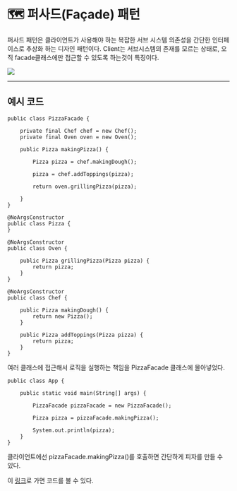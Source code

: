 # 🗺 퍼사드(Façade) 패턴

퍼사드 패턴은 클라이언트가 사용해야 하는 복잡한 서브 시스템 의존성을 간단한 인터페이스로 추상화 하는 디자인 패턴이다. Client는 서브시스템의 존재를 모르는 상태로, 오직 facade클래스에만 접근할 수 있도록 하는것이 특징이다. 

<img src="https://user-images.githubusercontent.com/46446165/136713517-80b98950-507b-4db7-ab61-c8f1beeafefa.png">

---

## 예시 코드

```
public class PizzaFacade {

    private final Chef chef = new Chef();
    private final Oven oven = new Oven();

    public Pizza makingPizza() {

        Pizza pizza = chef.makingDough();

        pizza = chef.addToppings(pizza);

        return oven.grillingPizza(pizza);

    }
}
```

```
@NoArgsConstructor
public class Pizza {
}

@NoArgsConstructor
public class Oven {

    public Pizza grillingPizza(Pizza pizza) {
        return pizza;
    }
}

@NoArgsConstructor
public class Chef {

    public Pizza makingDough() {
        return new Pizza();
    }

    public Pizza addToppings(Pizza pizza) {
        return pizza;
    }
}
```

여러 클래스에 접근해서 로직을 실행하는 책임을 PizzaFacade 클래스에 몰아넣었다.

```
public class App {

    public static void main(String[] args) {

        PizzaFacade pizzaFacade = new PizzaFacade();

        Pizza pizza = pizzaFacade.makingPizza();

        System.out.println(pizza);
    }
}
```

클라이언트에선 pizzaFacade.makingPizza()를 호출하면 간단하게 피자를 만들 수 있다.

이 <a href="https://github.com/rlaisqls/GoF-DesignPatterns/tree/master/src/main/java/com/study/gof/designpattrens/_02_StructuralPatterns/facade">링크</a>로 가면 코드를 볼 수 있다.
